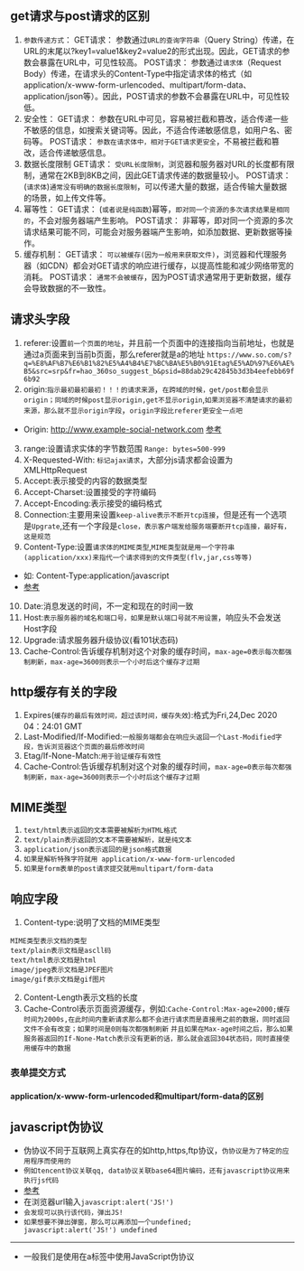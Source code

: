 ## get请求与post请求的区别
1. `参数传递方式`：
GET请求： 参数通过`URL的查询字符串`（Query String）传递，在URL的末尾以?key1=value1&key2=value2的形式出现。因此，GET请求的参数会暴露在URL中，可见性较高。
POST请求： 参数通过`请求体`（Request Body）传递，在请求头的Content-Type中指定请求体的格式（如application/x-www-form-urlencoded、multipart/form-data、application/json等）。因此，POST请求的参数不会暴露在URL中，可见性较低。
2. 安全性：
GET请求： 参数在URL中可见，容易被拦截和篡改，适合传递一些不敏感的信息，如搜索关键词等。因此，不适合传递敏感信息，如用户名、密码等。
POST请求： `参数在请求体中，相对于GET请求更安全`，不易被拦截和篡改，适合传递敏感信息。
3. 数据长度限制
   GET请求： `受URL长度限制`，浏览器和服务器对URL的长度都有限制，通常在2KB到8KB之间，因此GET请求传递的数据量较小。
   POST请求： (`请求体`)`通常没有明确的数据长度限制`，可以传递大量的数据，适合传输大量数据的场景，如上传文件等。
4. 幂等性：
GET请求： (`或者说是纯函数`)幂等，`即对同一个资源的多次请求结果是相同的`，不会对服务器端产生影响。
POST请求： 非幂等，即对同一个资源的多次请求结果可能不同，可能会对服务器端产生影响，如添加数据、更新数据等操作。
5. 缓存机制：
GET请求： `可以被缓存(因为一般用来获取文件)`，浏览器和代理服务器（如CDN）都会对GET请求的响应进行缓存，以提高性能和减少网络带宽的消耗。
POST请求： `通常不会被缓存`，因为POST请求通常用于更新数据，缓存会导致数据的不一致性。


## 请求头字段
1. referer:设置`前一个页面的地址`，并且前一个页面中的连接指向当前地址，也就是通过a页面来到当前b页面，那么referer就是a的地址
   `https://www.so.com/s?q=%E8%AF%B7%E6%B1%82%E5%A4%B4%E7%BC%BA%E5%B0%91Etag%E5%AD%97%E6%AE%B5&src=srp&fr=hao_360so_suggest_b&psid=88dab29c42845b3d3b4eefebb69f6b92`
2. origin:`指示最初最初最初！！！的请求来源`，`在跨域的时候，get/post都会显示origin；同域的时候post显示origin,get不显示origin`,`如果浏览器不清楚请求的最初来源，那么就不显示origin字段`，`origin字段比referer更安全一点吧`
* Origin: http://www.example-social-network.com
  [参考](http://blog.sina.com.cn/s/blog_625f850801015tik.html)
3. range:设置请求实体的字节数范围
   `Range: bytes=500-999`
4. X-Requested-With: `标记ajax请求`，大部分js请求都会设置为XMLHttpRequest
5. Accept:表示接受的内容的数据类型
6. Accept-Charset:设置接受的字符编码
7. Accept-Encoding:表示接受的编码格式
8. Connection:主要用来设置`keep-alive表示不断开tcp连接`，但是还有一个选项是`Upgrate`,还有一个字段是`close，表示客户端发给服务端要断开tcp连接，最好有，这是规范`
9. Content-Type:设置`请求体的MIME类型`,`MIME类型就是用一个字符串(application/xxx)来指代一个请求得到的文件类型(flv,jar,css等等)`
* 如: Content-Type:application/javascript
* [参考](https://www.cnblogs.com/tjudzj/p/6528008.html)
10. Date:消息发送的时间，不一定和现在的时间一致
11. Host:`表示服务器的域名和端口号，如果是默认端口号就不用设置`，响应头不会发送Host字段
12. Upgrade:请求服务器升级协议(看101状态码)
13. Cache-Control:告诉缓存机制对这个对象的缓存时间，`max-age=0表示每次都强制刷新，max-age=3600则表示一个小时后这个缓存才过期`

## http缓存有关的字段
1. Expires(`缓存的最后有效时间，超过该时间，缓存失效`):格式为Fri,24,Dec 2020 04：24:01 GMT
2. Last-Modified/If-Modified:`一般服务端都会在响应头返回一个Last-Modified字段，告诉浏览器这个页面的最后修改时间`
3. Etag/If-None-Match:`用于验证缓存有效性`
4. Cache-Control:告诉缓存机制对这个对象的缓存时间，`max-age=0表示每次都强制刷新，max-age=3600则表示一个小时后这个缓存才过期`

## MIME类型
1. `text/html表示返回的文本需要被解析为HTML格式`
2. `text/plain表示返回的文本不需要被解析，就是纯文本`
3. `application/json表示返回的是json格式数据`
4. `如果是解析特殊字符就用 application/x-www-form-urlencoded`
5. `如果是form表单的post请求提交就用multipart/form-data`

## 响应字段
1. Content-type:说明了文档的MIME类型
```
MIME类型表示文档的类型
text/plain表示文档是ascll码
text/html表示文档是html
image/jpeg表示文档是JPEF图片
image/gif表示文档是gif图片
```
2. Content-Length表示文档的长度
3. Cache-Control表示页面资源缓存，例如:`Cache-Control:Max-age=2000;缓存时间为2000s,在此时间内重新请求那么都不会进行请求而是直接用之前的数据，同时返回文件不会有改变；如果时间是0则每次都强制刷新`
   `并且如果在Max-age时间之后，那么如果服务器返回的If-None-Match表示没有更新的话，那么就会返回304状态码，同时直接使用缓存中的数据`

### 表单提交方式
#### application/x-www-form-urlencoded和multipart/form-data的区别


## javascript伪协议
* 伪协议不同于互联网上真实存在的如http,https,ftp协议，`伪协议是为了特定的应用程序而使用的`
* `例如tencent协议关联qq, data协议关联base64图片编码，还有javascript协议用来执行js代码`
* [参考]("http://blog.sina.com.cn/s/blog_6294809501012uvq.html")
* 在浏览器url输入`javascript:alert('JS!')`
* `会发现可以执行该代码，弹出JS!`
* `如果想要不弹出弹窗，那么可以再添加一个undefined;   javascript:alert('JS!') undefined`
---
* 一般我们是使用在a标签中使用JavaScript伪协议
